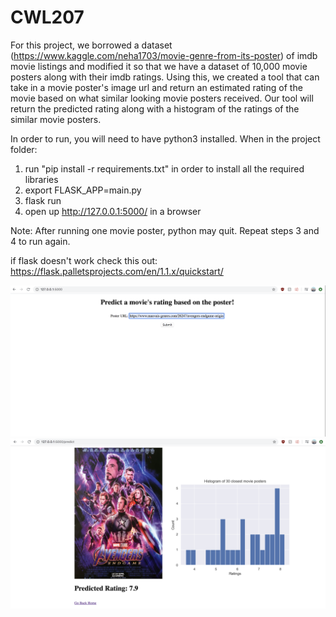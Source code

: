 # CWL207

For this project, we borrowed a dataset (https://www.kaggle.com/neha1703/movie-genre-from-its-poster) of imdb movie listings and modified it so that we have a dataset of 10,000 movie posters along with their imdb ratings.
Using this, we created a tool that can take in a movie poster's image url and return an estimated rating of the movie based on what similar looking movie posters received. Our tool will return the predicted rating along with a histogram of the ratings of the similar movie posters.

In order to run, you will need to have python3 installed.
When in the project folder:
1) run "pip install -r requirements.txt" in order to install all the required libraries
2) export FLASK_APP=main.py
3) flask run
4) open up http://127.0.0.1:5000/ in a browser

Note: After running one movie poster, python may quit. Repeat steps 3 and 4 to run again.

if flask doesn't work check this out: https://flask.palletsprojects.com/en/1.1.x/quickstart/

![Starting page to enter the poster URL](https://github.com/danco14/CWL207/blob/master/homepage.png)
![Predicted Rating and Histogram](https://github.com/danco14/CWL207/blob/master/predict.png)
